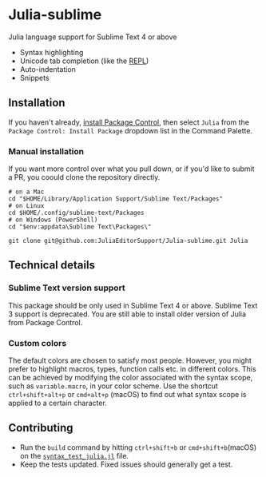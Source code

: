 # Julia-sublime

Julia language support for Sublime Text 4 or above

- Syntax highlighting
- Unicode tab completion (like the [REPL](http://docs.julialang.org/en/latest/manual/interacting-with-julia/#tab-completion))
- Auto-indentation
- Snippets


## Installation

If you haven't already, [install Package Control](https://packagecontrol.io/installation), then select `Julia` from the `Package Control: Install Package` dropdown list in the Command Palette.

### Manual installation

If you want more control over what you pull down, or if you'd like to submit a PR, you coould clone the repository directly.

```
# on a Mac
cd "$HOME/Library/Application Support/Sublime Text/Packages"
# on Linux
cd $HOME/.config/sublime-text/Packages
# on Windows (PowerShell)
cd "$env:appdata\Sublime Text\Packages\"

git clone git@github.com:JuliaEditorSupport/Julia-sublime.git Julia
```


## Technical details

### Sublime Text version support

This package should be only used in Sublime Text 4 or above. Sublime Text 3
support is deprecated. You are still able to install older version of Julia
from Package Control.

### Custom colors

The default colors are chosen to satisfy most people. However, you might prefer to highlight macros, types, function calls etc. in different colors. This can be achieved by modifying the color associated with the syntax scope, such as `variable.macro`, in your color scheme. Use the shortcut `ctrl+shift+alt+p` or `cmd+alt+p` (macOS) to find out what syntax scope is applied to a certain character.


## Contributing

- Run the `build` command by hitting `ctrl+shift+b` or `cmd+shift+b`(macOS) on the [`syntax_test_julia.jl`](https://github.com/JuliaEditorSupport/Julia-sublime/blob/master/syntax_test_julia.jl) file.
- Keep the tests updated. Fixed issues should generally get a test.
